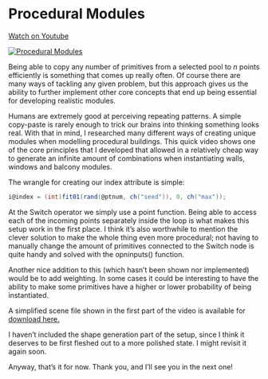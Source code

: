 # Procedural Modules

[Watch on Youtube](https://www.youtube.com/watch?v=MwFARaaTLW4)

[![Procedural Modules](https://user-images.githubusercontent.com/81909946/113516073-a0b89e80-9578-11eb-9853-840f3b6a8ba5.jpg)](https://www.youtube.com/watch?v=MwFARaaTLW4)

Being able to copy any number of primitives from a selected pool to *n* points efficiently is something that comes up really often. Of course there are many ways of tackling any given problem, but this approach gives us the ability to further implement other core concepts that end up being essential for developing realistic modules.

Humans are extremely good at perceiving repeating patterns. A simple copy-paste is rarely enough to trick our brains into thinking something looks real. With that in mind, I researched many different ways of creating unique modules when modelling procedural buildings. This quick video shows one of the core principles that I developed that allowed in a relatively cheap way to generate an infinite amount of combinations when instantiating walls, windows and balcony modules.

The wrangle for creating our index attribute is simple:

```c#
i@index = (int)fit01(rand(@ptnum, ch("seed")), 0, ch("max"));
```

At the Switch operator we simply use a point function. Being able to access each of the incoming points separately inside the loop is what makes this setup work in the first place. I think it’s also worthwhile to mention the clever solution to make the whole thing even more procedural; not having to manually change the amount of primitives connected to the Switch node is quite handy and solved with the opninputs() function.

Another nice addition to this (which hasn’t been shown nor implemented) would be to add weighting. In some cases it could be interesting to have the ability to make some primitives have a higher or lower probability of being instantiated.

A simplified scene file shown in the first part of the video is available for [download here.](https://github.com/ribponce/particula/blob/851e570a8305e3a82b6d94f043f6dd402b869749/tutorials/procedural_modules/files/particula_procedural-modules_SHARE.hipnc)

I haven’t included the shape generation part of the setup, since I think it deserves to be first fleshed out to a more polished state. I might revisit it again soon.

Anyway, that’s it for now. Thank you, and I’ll see you in the next one!
